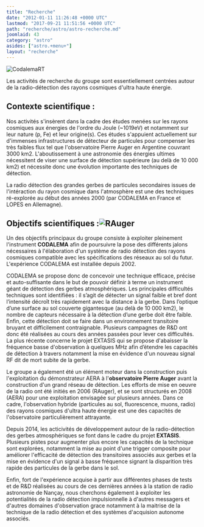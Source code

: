```yaml
---
title: "Recherche"
date: "2012-01-11 11:26:48 +0000 UTC"
lastmod: "2017-09-21 11:51:56 +0000 UTC"
path: "recherche/astro/astro-recherche.md"
joomlaid: 43
category: "astro"
asides: ["astro.+menu+"]
layout: "recherche"
---
```

![CodalemaRT](images/Recherche/Astro/CodalemaRT.png)

Les activités de recherche du groupe sont essentiellement centrées autour de la radio-détection des rayons cosmiques d'ultra haute énergie.

Contexte scientifique :
-----------------------

Nos activités s'insèrent dans la cadre des études menées sur les rayons cosmiques aux énergies de l'ordre du Joule (~1019eV) et notamment sur leur nature (p, Fe) et leur origine(s). Ces études s'appuient actuellement sur d'immenses infrastructures de détecteur de particules pour compenser les très faibles flux tel que l'observatoire Pierre Auger en Argentine couvrant 3000 km2. L'aboutissement à une astronomie des énergies ultimes nécessitent de viser une surface de détection supérieure (au delà de 10 000 km2) et nécessite donc une évolution importante des techniques de détection.

La radio détection des grandes gerbes de particules secondaires issues de l'intéraction du rayon cosmique dans l'atmosphère est une des techniques ré-explorée au début des années 2000 (par CODALEMA en France et LOPES en Allemagne).

Objectifs scientifiques :![RAuger](images/Recherche/Astro/RAuger.JPG)
---------------------------------------------------------------------

Un des objectifs principaux du groupe consiste à exploiter pleinement l'instrument **CODALEMA** afin de poursuivre la pose des différents jalons nécessaires à l'élaboration d'un système de radio détection des rayons cosmiques compatible avec les spécifications des réseaux au sol du futur. L'expérience CODALEMA est installée depuis 2002.

CODALEMA se propose donc de concevoir une technique efficace, précise et auto-suffisante dans le but de pouvoir définir à terme un instrument géant de détection des gerbes atmosphériques. Les principales difficultés techniques sont identifiées : il s’agit de détecter un signal faible et bref dont l’intensité décroît très rapidement avec la distance à la gerbe. Dans l’optique d’une surface au sol couverte gigantesque (au delà de 10 000 km2), le nombre de capteurs nécessaire à la détection d’une gerbe doit être faible. Enfin, cette détection doit se faire dans un environnement transitoire bruyant et difficilement contraignable. Plusieurs campagnes de R&D ont donc été réalisées au cours des années passées pour lever ces difficultés. La plus récente concerne le projet EXTASIS qui se propose d'abaisser la fréquence basse d'observation à quelques MHz afin d’étendre les capacités de détection à travers notamment la mise en évidence d'un nouveau signal RF dit de mort subite de la gerbe.

Le groupe a également été un élément moteur dans la construction puis l'exploitation du démonstrateur AERA à l'**observatoire Pierre Auger** avant la construction d'un grand réseau de détection. Les efforts de mise en oeuvre de la radio ont été initiés en 2006 (RAuger), et se sont structurés en 2008 (AERA) pour une exploitation envisagée sur plusieurs années. Dans ce cadre, l'observation hybride (particules au sol, fluorescence, muons, radio) des rayons cosmiques d'ultra haute énergie est une des capacités de l'observatoire particulièrement attrayante.

Depuis 2014, les acticivités de développement autour de la radio-détection des gerbes atmosphériques se font dans le cadre du projet **EXTASIS**. Plusieurs pistes pour augmenter plus encore les capacités de la technique sont explorées, notamment la mise au point d'une trigger composite pour améliorer l'efficacité de détection des transitoires associés aux gerbes et la mise en évidence d'un signal à basse fréquence signant la disparition très rapide des particules de la gerbe dans le sol. 

Enfin, fort de l'expérience acquise à partir aux différentes phases de tests et de R&D réalisées au cours de ces dernières années à la station de radio astronomie de Nançay, nous cherchons également à exploiter les potentialités de la radio détection impulsionnelle à d'autres messagers et d'autres domaines d'observation grace notamment à la maitrise de la technique de la radio détection et des systèmes d'acquision autonome associés.
